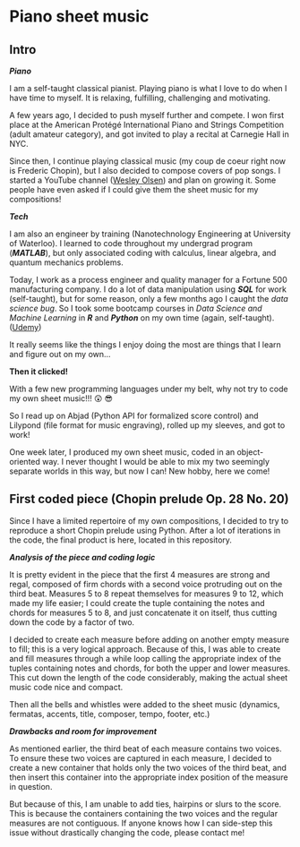 # Piano sheet music

## __Intro__

**_Piano_**

I am a self-taught classical pianist. Playing piano is what I love to do when I have time to myself. It is relaxing, fulfilling,
challenging and motivating.

A few years ago, I decided to push myself further and compete. I won first place at the American Protégé International Piano and Strings
Competition (adult amateur category), and got invited to play a recital at Carnegie Hall in NYC.

Since then, I continue playing classical music (my coup de coeur right now is Frederic Chopin), but I also decided to compose covers
of pop songs. I started a YouTube channel ([Wesley Olsen](https://www.youtube.com/user/dwholsen)) and plan on growing it. Some people have
even asked if I could give them the sheet music for my compositions!

**_Tech_**

I am also an engineer by training (Nanotechnology Engineering at University of Waterloo). I learned to code throughout my undergrad
program (**_MATLAB_**), but only associated coding with calculus, linear algebra, and quantum mechanics problems.

Today, I work as a process engineer and quality manager for a Fortune 500 manufacturing company. I do a lot of data manipulation using
**_SQL_** for work (self-taught), but for some reason, only a few months ago I caught the _data science bug_. So I took some bootcamp
courses in _Data Science and Machine Learning_ in **_R_** and **_Python_** on my own time (again, self-taught).
([Udemy](https://www.udemy.com/))

It really seems like the things I enjoy doing the most are things that I learn and figure out on my own...

**Then it clicked!**

With a few new programming languages under my belt, why not try to code my own sheet music!!! :astonished: :sunglasses:

So I read up on Abjad (Python API for formalized score control) and Lilypond (file format for music engraving), rolled up my
sleeves, and got to work!

One week later, I produced my own sheet music, coded in an object-oriented way. I never thought I would be able to mix my two seemingly
separate worlds in this way, but now I can! New hobby, here we come!

## __First coded piece (Chopin prelude Op. 28 No. 20)__

Since I have a limited repertoire of my own compositions, I decided to try to reproduce a short Chopin prelude using Python. After a lot of iterations in the code, the final product is here, located in this repository.

**_Analysis of the piece and coding logic_**

It is pretty evident in the piece that the first 4 measures are strong and regal, composed of firm chords with a second voice protruding
out on the third beat. Measures 5 to 8 repeat themselves for measures 9 to 12, which made my life easier; I could create the tuple containing the notes and chords for measures 5 to 8, and just concatenate it on itself, thus cutting down the code by a factor of two.

I decided to create each measure before adding on another empty measure to fill; this is a very logical approach. Because of this, I was able to create and fill measures through a while loop calling the appropriate index of the tuples containing notes and chords, for both the upper and lower measures. This cut down the length of the code considerably, making the actual sheet music code nice and compact.

Then all the bells and whistles were added to the sheet music (dynamics, fermatas, accents, title, composer, tempo, footer, etc.)

**_Drawbacks and room for improvement_**

As mentioned earlier, the third beat of each measure contains two voices. To ensure these two voices are captured in each measure, I decided to create a new container that holds only the two voices of the third beat, and then insert this container into the appropriate index position of the measure in question.

But because of this, I am unable to add ties, hairpins or slurs to the score. This is because the containers containing the two voices and the regular measures are not contiguous. If anyone knows how I can side-step this issue without drastically changing the code, please contact me!
